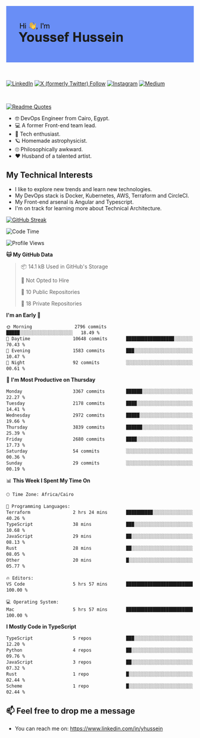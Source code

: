 [![Youssef's GitHub Banner](./assets/youssef-hussein.png)](https://github.com/yorki404)

</br>

[![LinkedIn](https://img.shields.io/badge/linkedin-%230077B5.svg?style=for-the-badge&logo=linkedin&logoColor=white)](https://www.linkedin.com/in/yhussein/)
[![X (formerly Twitter) Follow](https://img.shields.io/twitter/follow/devqik_?style=for-the-badge&logo=X&logoColor=White&labelColor=White)](https://twitter.com/devqik_)
[![Instagram](https://img.shields.io/badge/devqik-E4405F?style=for-the-badge&logo=Instagram&logoColor=white)](https://instagram.com/devqik)
[![Medium](https://img.shields.io/badge/Medium-12100E?style=for-the-badge&logo=medium&logoColor=white)](https://medium.com/@devqik)

</br>

[![Readme Quotes](https://quotes-github-readme.vercel.app/api?type=horizontal&theme=dark)](https://github.com/piyushsuthar/github-readme-quotes)

- :nerd_face: DevOps Engineer from Cairo, Egypt.
- :computer: A former Front-end team lead.
- :satellite: Tech enthusiast.
- :ringed_planet: Homemade astrophysicist.
- :roll_eyes: Philosophically awkward.
- :heart: Husband of a talented artist.

## My Technical Interests

- I like to explore new trends and learn new technologies.
- My DevOps stack is Docker, Kubernetes, AWS, Terraform and CircleCI.
- My Front-end arsenal is Angular and Typescript.
- I'm on track for learning more about Technical Architecture.

[![GitHub Streak](https://streak-stats.demolab.com/?user=devqik&theme=dark)](https://git.io/streak-stats)

<!--START_SECTION:waka-->
![Code Time](http://img.shields.io/badge/Code%20Time-740%20hrs%2056%20mins-blue)

![Profile Views](http://img.shields.io/badge/Profile%20Views-0-blue)

**🐱 My GitHub Data** 

> 📦 14.1 kB Used in GitHub's Storage 
 > 
> 🚫 Not Opted to Hire
 > 
> 📜 10 Public Repositories 
 > 
> 🔑 18 Private Repositories 
 > 
**I'm an Early 🐤** 

```text
🌞 Morning                2796 commits        █████░░░░░░░░░░░░░░░░░░░░   18.49 % 
🌆 Daytime                10648 commits       ██████████████████░░░░░░░   70.43 % 
🌃 Evening                1583 commits        ███░░░░░░░░░░░░░░░░░░░░░░   10.47 % 
🌙 Night                  92 commits          ░░░░░░░░░░░░░░░░░░░░░░░░░   00.61 % 
```
📅 **I'm Most Productive on Thursday** 

```text
Monday                   3367 commits        ██████░░░░░░░░░░░░░░░░░░░   22.27 % 
Tuesday                  2178 commits        ████░░░░░░░░░░░░░░░░░░░░░   14.41 % 
Wednesday                2972 commits        █████░░░░░░░░░░░░░░░░░░░░   19.66 % 
Thursday                 3839 commits        ██████░░░░░░░░░░░░░░░░░░░   25.39 % 
Friday                   2680 commits        ████░░░░░░░░░░░░░░░░░░░░░   17.73 % 
Saturday                 54 commits          ░░░░░░░░░░░░░░░░░░░░░░░░░   00.36 % 
Sunday                   29 commits          ░░░░░░░░░░░░░░░░░░░░░░░░░   00.19 % 
```


📊 **This Week I Spent My Time On** 

```text
🕑︎ Time Zone: Africa/Cairo

💬 Programming Languages: 
Terraform                2 hrs 24 mins       ██████████░░░░░░░░░░░░░░░   40.26 % 
TypeScript               38 mins             ███░░░░░░░░░░░░░░░░░░░░░░   10.68 % 
JavaScript               29 mins             ██░░░░░░░░░░░░░░░░░░░░░░░   08.13 % 
Rust                     28 mins             ██░░░░░░░░░░░░░░░░░░░░░░░   08.05 % 
Other                    20 mins             █░░░░░░░░░░░░░░░░░░░░░░░░   05.77 % 

🔥 Editors: 
VS Code                  5 hrs 57 mins       █████████████████████████   100.00 % 

💻 Operating System: 
Mac                      5 hrs 57 mins       █████████████████████████   100.00 % 
```

**I Mostly Code in TypeScript** 

```text
TypeScript               5 repos             ███░░░░░░░░░░░░░░░░░░░░░░   12.20 % 
Python                   4 repos             ██░░░░░░░░░░░░░░░░░░░░░░░   09.76 % 
JavaScript               3 repos             ██░░░░░░░░░░░░░░░░░░░░░░░   07.32 % 
Rust                     1 repo              █░░░░░░░░░░░░░░░░░░░░░░░░   02.44 % 
Scheme                   1 repo              █░░░░░░░░░░░░░░░░░░░░░░░░   02.44 % 
```




<!--END_SECTION:waka-->

## 📫 Feel free to drop me a message
- You can reach me on: https://www.linkedin.com/in/yhussein
